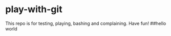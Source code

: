 # play-with-git
This repo is for testing, playing, bashing and complaining.  Have fun!
##hello world
